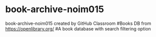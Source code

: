 # book-archive-noim015
book-archive-noim015 created by GitHub Classroom
#Books DB from https://openlibrary.org/
#A book database with search filtering option
